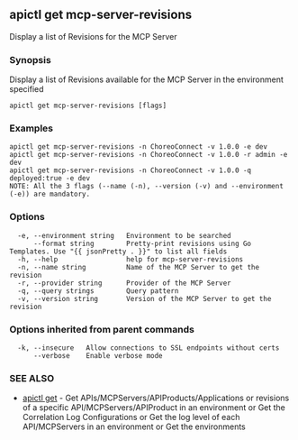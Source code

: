 ## apictl get mcp-server-revisions

Display a list of Revisions for the MCP Server

### Synopsis

Display a list of Revisions available for the MCP Server in the environment specified

```
apictl get mcp-server-revisions [flags]
```

### Examples

```
apictl get mcp-server-revisions -n ChoreoConnect -v 1.0.0 -e dev
apictl get mcp-server-revisions -n ChoreoConnect -v 1.0.0 -r admin -e dev
apictl get mcp-server-revisions -n ChoreoConnect -v 1.0.0 -q deployed:true -e dev
NOTE: All the 3 flags (--name (-n), --version (-v) and --environment (-e)) are mandatory.
```

### Options

```
  -e, --environment string   Environment to be searched
      --format string        Pretty-print revisions using Go Templates. Use "{{ jsonPretty . }}" to list all fields
  -h, --help                 help for mcp-server-revisions
  -n, --name string          Name of the MCP Server to get the revision
  -r, --provider string      Provider of the MCP Server
  -q, --query strings        Query pattern
  -v, --version string       Version of the MCP Server to get the revision
```

### Options inherited from parent commands

```
  -k, --insecure   Allow connections to SSL endpoints without certs
      --verbose    Enable verbose mode
```

### SEE ALSO

* [apictl get](apictl_get.md)	 - Get APIs/MCPServers/APIProducts/Applications or revisions of a specific API/MCPServers/APIProduct in an environment or Get the Correlation Log Configurations or Get the log level of each API/MCPServers in an environment or Get the environments

